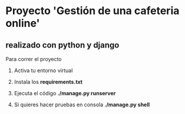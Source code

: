 # Proyecto 'Gestión de una cafeteria online'

## realizado con python y django

Para correr el proyecto

1. Activa tu entorno virtual 
2. Instala los **requirements.txt**
3. Ejecuta el código **./manage.py runserver**

1. Si quieres hacer pruebas en consola **./manage.py shell**
